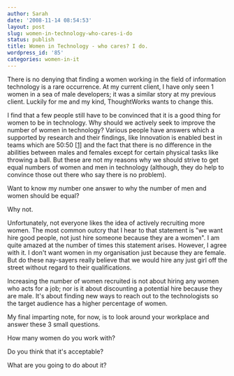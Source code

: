 ```yaml
---
author: Sarah
date: '2008-11-14 08:54:53'
layout: post
slug: women-in-technology-who-cares-i-do
status: publish
title: Women in Technology - who cares? I do.
wordpress_id: '85'
categories: women-in-it
---
```


There is no denying that finding a women working in the field of information technology is a rare occurrence. At my current client, I have only seen 1 women in a sea of male developers; it was a similar story at my previous client. Luckily for me and my kind, ThoughtWorks wants to change this.

I find that a few people still have to be convinced that it is a good thing for women to be in technology. Why should we actively seek to improve the number of women in technology? Various people have answers which a supported by research and their findings, like Innovation is enabled best in teams which are 50:50 <a title="Innovation in teams" href="http://www.london.edu/assets/documents/Word/Innovative_Potential_NOV_2007.pdf">[1]</a> and the fact that there is no difference in the abilities between males and females except for certain physical tasks like throwing a ball. But these are not my reasons why we should strive to get equal numbers of women and men in technology (although, they do help to convince those out there who say there is no problem).

Want to know my number one answer to why the number of men and women should be equal?

Why not. 

Unfortunately, not everyone likes the idea of actively recruiting more women. The most common outcry that I hear to that statement is "we want hire good people, not just hire someone because they are a women". I am quite amazed at the number of times this statement arises. However, I agree with it. I don't want women in my organisation just because they are female. But do these nay-sayers really believe that we would hire any just girl off the street without regard to their qualifications.

Increasing the number of women recruited is not about hiring any women who acts for a job; nor is it about discounting a potential hire because they are male. It's about finding new ways to reach out to the technologists so the target audience has a higher percentage of women.

My final imparting note, for now, is to look around your workplace and answer these 3 small questions.

How many women do you work with?

Do you think that it's acceptable?

What are you going to do about it?